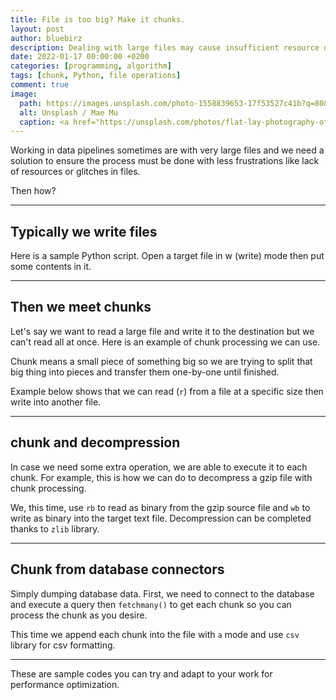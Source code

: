 ```yaml
---
title: File is too big? Make it chunks.
layout: post
author: bluebirz
description: Dealing with large files may cause insufficient resource during an operation.
date: 2022-01-17 00:00:00 +0200
categories: [programming, algorithm]
tags: [chunk, Python, file operations]
comment: true
image:
  path: https://images.unsplash.com/photo-1558839653-17f53527c41b?q=80&w=1925&auto=format&fit=crop&ixlib=rb-4.0.3&ixid=M3wxMjA3fDB8MHxwaG90by1wYWdlfHx8fGVufDB8fHx8fA%3D%3D
  alt: Unsplash / Mae Mu
  caption: <a href="https://unsplash.com/photos/flat-lay-photography-of-chocolate-bars-BqJAbXk2Fuw">Unsplash / Mae Mu</a>
---
```


Working in data pipelines sometimes are with very large files and we need a solution to ensure the process must be done with less frustrations like lack of resources or glitches in files.

Then how?

---

## Typically we write files

Here is a sample Python script. Open a target file in w (write) mode then put some contents in it.

<script src="https://gist.github.com/bluebirz/505ebfd15e63040ac2f660b266ab4d28.js"></script>

---

## Then we meet chunks

Let's say we want to read a large file and write it to the destination but we can't read all at once. Here is an example of chunk processing we can use.

Chunk means a small piece of something big so we are trying to split that big thing into pieces and transfer them one-by-one until finished.

Example below shows that we can read (`r`) from a file at a specific size then write into another file.

<script src="https://gist.github.com/bluebirz/5a5c06c7a2c320b87f8ff649d9551e13.js"></script>

---

## chunk and decompression

In case we need some extra operation, we are able to execute it to each chunk. For example, this is how we can do to decompress a gzip file with chunk processing.

We, this time, use `rb` to read as binary from the gzip source file and `wb` to write as binary into the target text file. Decompression can be completed thanks to `zlib` library.

<script src="https://gist.github.com/bluebirz/6b88dde9f8eb8505d6701b3b5ecf139f.js"></script>

---

## Chunk from database connectors

Simply dumping database data. First, we need to connect to the database and execute a query then `fetchmany()` to get each chunk so you can process the chunk as you desire.

This time we append each chunk into the file with `a` mode and use `csv` library for csv formatting.

<script src="https://gist.github.com/bluebirz/6a8db8f3390b8eafb8a5fc79bfab6d3d.js"></script>

---

These are sample codes you can try and adapt to your work for performance optimization.
